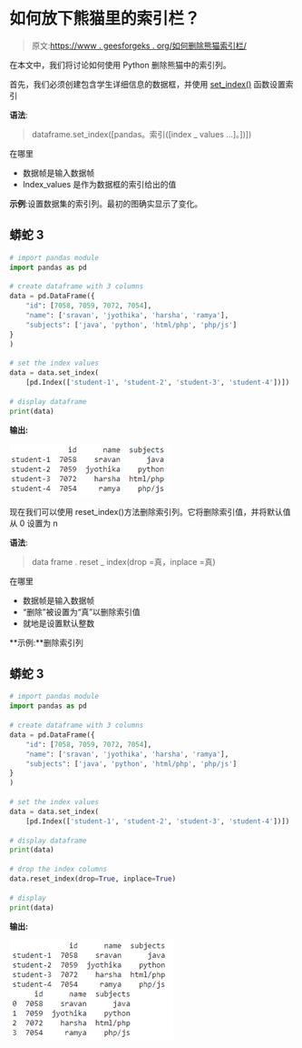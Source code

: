 # 如何放下熊猫里的索引栏？

> 原文:[https://www . geesforgeks . org/如何删除熊猫索引栏/](https://www.geeksforgeeks.org/how-to-drop-the-index-column-in-pandas/)

在本文中，我们将讨论如何使用 Python 删除熊猫中的索引列。

首先，我们必须创建包含学生详细信息的数据框，并使用 [set_index()](https://www.geeksforgeeks.org/python-pandas-dataframe-set_index/) 函数设置索引

**语法**:

> dataframe.set_index([pandas。索引([index _ values ...]。])])

在哪里

*   数据帧是输入数据帧
*   Index_values 是作为数据框的索引给出的值

**示例**:设置数据集的索引列。最初的图确实显示了变化。

## 蟒蛇 3

```py
# import pandas module
import pandas as pd

# create dataframe with 3 columns
data = pd.DataFrame({
    "id": [7058, 7059, 7072, 7054],
    "name": ['sravan', 'jyothika', 'harsha', 'ramya'],
    "subjects": ['java', 'python', 'html/php', 'php/js']
}
)

# set the index values
data = data.set_index(
    [pd.Index(['student-1', 'student-2', 'student-3', 'student-4'])])

# display dataframe
print(data)
```

**输出:**

![](img/5e594aa0b8732faa8c148e3cf52cbe5a.png)

现在我们可以使用 reset_index()方法删除索引列。它将删除索引值，并将默认值从 0 设置为 n

**语法**:

> data frame . reset _ index(drop =真，inplace =真)

在哪里

*   数据帧是输入数据帧
*   “删除”被设置为“真”以删除索引值
*   就地是设置默认整数

**示例:**删除索引列

## 蟒蛇 3

```py
# import pandas module
import pandas as pd

# create dataframe with 3 columns
data = pd.DataFrame({
    "id": [7058, 7059, 7072, 7054],
    "name": ['sravan', 'jyothika', 'harsha', 'ramya'],
    "subjects": ['java', 'python', 'html/php', 'php/js']
}
)

# set the index values
data = data.set_index(
    [pd.Index(['student-1', 'student-2', 'student-3', 'student-4'])])

# display dataframe
print(data)

# drop the index columns
data.reset_index(drop=True, inplace=True)

# display
print(data)
```

**输出:**

![](img/a313d0b13b652f906998fca4313519d1.png)